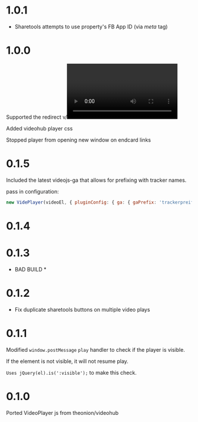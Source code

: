 # 1.0.1

- Sharetools attempts to use property's FB App ID (via *meta* tag)

# 1.0.0

Supported the redirect v/<video id>

Added videohub player css

Stopped player from opening new window on endcard links

# 0.1.5

Included the latest videojs-ga that allows for prefixing with
 tracker names.

  pass in configuration:

```javascript
new VidePlayer(videoEl, { pluginConfig: { ga: { gaPrefix: 'trackerpreifx' } });
```

# 0.1.4
# 0.1.3

* BAD BUILD *

# 0.1.2

- Fix duplicate sharetools buttons on multiple video plays

# 0.1.1

Modified `window.postMessage` `play` handler to check if the player is visible.

If the element is not visible, it will not resume play.

`Uses jQuery(el).is(':visible');` to make this check.

# 0.1.0

Ported VideoPlayer js from theonion/videohub

